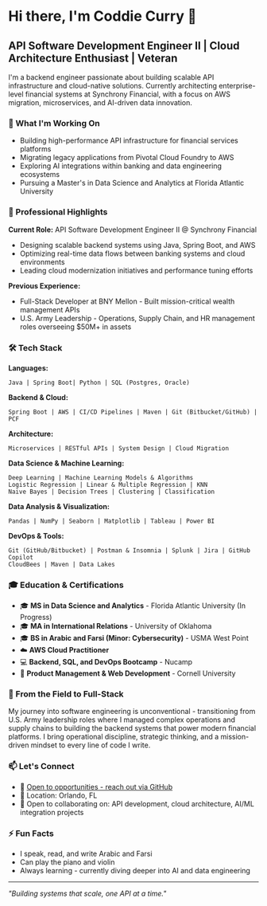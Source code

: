 # Hi there, I'm Coddie Curry 👋

## API Software Development Engineer II | Cloud Architecture Enthusiast | Veteran

I'm a backend engineer passionate about building scalable API infrastructure and cloud-native solutions. Currently architecting enterprise-level financial systems at Synchrony Financial, with a focus on AWS migration, microservices, and AI-driven data innovation.

### 🚀 What I'm Working On

- Building high-performance API infrastructure for financial services platforms
- Migrating legacy applications from Pivotal Cloud Foundry to AWS
- Exploring AI integrations within banking and data engineering ecosystems
- Pursuing a Master's in Data Science and Analytics at Florida Atlantic University

### 💼 Professional Highlights

**Current Role:** API Software Development Engineer II @ Synchrony Financial
- Designing scalable backend systems using Java, Spring Boot, and AWS
- Optimizing real-time data flows between banking systems and cloud environments
- Leading cloud modernization initiatives and performance tuning efforts

**Previous Experience:**
- Full-Stack Developer at BNY Mellon - Built mission-critical wealth management APIs
- U.S. Army Leadership - Operations, Supply Chain, and HR management roles overseeing $50M+ in assets

### 🛠️ Tech Stack

**Languages:**
```
Java | Spring Boot| Python | SQL (Postgres, Oracle)
```

**Backend & Cloud:**
```
Spring Boot | AWS | CI/CD Pipelines | Maven | Git (Bitbucket/GitHub) | PCF
```

**Architecture:**
```
Microservices | RESTful APIs | System Design | Cloud Migration
```

**Data Science & Machine Learning:**
```
Deep Learning | Machine Learning Models & Algorithms
Logistic Regression | Linear & Multiple Regression | KNN
Naive Bayes | Decision Trees | Clustering | Classification
```

**Data Analysis & Visualization:**
```
Pandas | NumPy | Seaborn | Matplotlib | Tableau | Power BI
```

**DevOps & Tools:**
```
Git (GitHub/Bitbucket) | Postman & Insomnia | Splunk | Jira | GitHub Copilot
CloudBees | Maven | Data Lakes
```

### 🎓 Education & Certifications

- 🎓 **MS in Data Science and Analytics** - Florida Atlantic University (In Progress)
- 🎓 **MA in International Relations** - University of Oklahoma
- 🎓 **BS in Arabic and Farsi (Minor: Cybersecurity)** - USMA West Point
- ☁️ **AWS Cloud Practitioner**
- 💻 **Backend, SQL, and DevOps Bootcamp** - Nucamp
- 📱 **Product Management & Web Development** - Cornell University

### 🌟 From the Field to Full-Stack

My journey into software engineering is unconventional - transitioning from U.S. Army leadership roles where I managed complex operations and supply chains to building the backend systems that power modern financial platforms. I bring operational discipline, strategic thinking, and a mission-driven mindset to every line of code I write.

### 📫 Let's Connect

- 💼 [Open to opportunities - reach out via GitHub](https://github.com/light-builder-x)
- 📍 Location: Orlando, FL
- 💼 Open to collaborating on: API development, cloud architecture, AI/ML integration projects

### ⚡ Fun Facts

- I speak, read, and write Arabic and Farsi
- Can play the piano and violin
- Always learning - currently diving deeper into AI and data engineering

---

*"Building systems that scale, one API at a time."*
